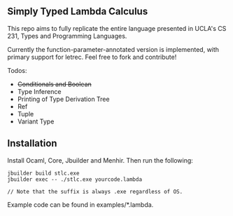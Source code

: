 ## Simply Typed Lambda Calculus

This repo aims to fully replicate the entire language presented in UCLA's CS 231, Types and Programming Languages.

Currently the function-parameter-annotated version is implemented, with primary support for letrec.  Feel free to fork and contribute!

Todos:

- ~~Conditionals and Boolean~~
- Type Inference
- Printing of Type Derivation Tree
- Ref
- Tuple
- Variant Type

## Installation

Install Ocaml, Core, Jbuilder and Menhir. Then run the following:

```
jbuilder build stlc.exe
jbuilder exec -- ./stlc.exe yourcode.lambda

// Note that the suffix is always .exe regardless of OS.
```


Example code can be found in examples/*.lambda.
